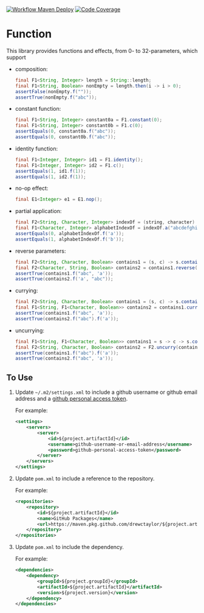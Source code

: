 [![Workflow Maven Deploy](https://github.com/drewctaylor/${project.artifactId}/workflows/workflow-maven-deploy/badge.svg)](https://github.com/drewctaylor/${project.artifactId}/workflows/workflow-maven-deploy/badge.svg)
[![Code Coverage](https://codecov.io/gh/drewctaylor/${project.artifactId}/branch/trunk/graph/badge.svg)](https://codecov.io/gh/drewctaylor/${project.artifactId})

# Function

This library provides functions and effects, from 0- to 32-parameters, which support

* composition: 

    ```java
    final F1<String, Integer> length = String::length;
    final F1<String, Boolean> nonEmpty = length.then(i -> i > 0);
    assertFalse(nonEmpty.f(""));
    assertTrue(nonEmpty.f("abc"));
    ```

* constant function: 

    ```java
    final F1<String, Integer> constant0a = F1.constant(0);
    final F1<String, Integer> constant0b = F1.c(0);
    assertEquals(0, constant0a.f("abc"));
    assertEquals(0, constant0b.f("abc"));    
  ```
  
* identity function: 

    ```java
    final F1<Integer, Integer> id1 = F1.identity();
    final F1<Integer, Integer> id2 = F1.c();
    assertEquals(1, id1.f(1));
    assertEquals(1, id2.f(1));
    ```

* no-op effect: 

    ```java
    final E1<Integer> e1 = E1.nop();
    ```
  
* partial application: 

    ```java
    final F2<String, Character, Integer> indexOf = (string, character) -> string.indexOf(String.valueOf(character));
    final F1<Character, Integer> alphabetIndexOf = indexOf.a("abcdefghijklmnopqrstuvwxyz");
    assertEquals(0, alphabetIndexOf.f('a'));
    assertEquals(1, alphabetIndexOf.f('b'));
    ```
  
* reverse parameters: 

    ```java
    final F2<String, Character, Boolean> contains1 = (s, c) -> s.contains(String.valueOf(c));
    final F2<Character, String, Boolean> contains2 = contains1.reverse();
    assertTrue(contains1.f("abc", 'a'));
    assertTrue(contains2.f('a', "abc"));
    ```

* currying:

    ```java
    final F2<String, Character, Boolean> contains1 = (s, c) -> s.contains(String.valueOf(c));
    final F1<String, F1<Character, Boolean>> contains2 = contains1.curry();
    assertTrue(contains1.f("abc", 'a'));
    assertTrue(contains2.f("abc").f('a'));
    ```
  
* uncurrying:

    ```java
    final F1<String, F1<Character, Boolean>> contains1 = s -> c -> s.contains(String.valueOf(c));
    final F2<String, Character, Boolean> contains2 = F2.uncurry(contains1);
    assertTrue(contains1.f("abc").f('a'));
    assertTrue(contains2.f("abc", 'a'));
    ```
  
## To Use

1) Update `~/.m2/settings.xml` to include a github username or github email address and a [github personal access token](https://help.github.com/en/github/authenticating-to-github/creating-a-personal-access-token-for-the-command-line).

    For example:

    ```xml
    <settings>
        <servers>
            <server>
                <id>${project.artifactId}</id>
                <username>github-username-or-email-address</username>
                <password>github-personal-access-token</password>
            </server>
        </servers>
    </settings>
    ```

2) Update `pom.xml` to include a reference to the repository.

    For example:

    ```xml
    <repositories>
        <repository>
            <id>${project.artifactId}</id>
            <name>GitHub Packages</name>
            <url>https://maven.pkg.github.com/drewctaylor/${project.artifactId}</url>
        </repository>
    </repositories>
    ```

3) Update `pom.xml` to include the dependency. 

    For example:
    
    ```xml
    <dependencies>
        <dependency>
            <groupId>${project.groupId}</groupId>
            <artifactId>${project.artifactId}</artifactId>
            <version>${project.version}</version>
        </dependency>
    </dependencies>
    ```
